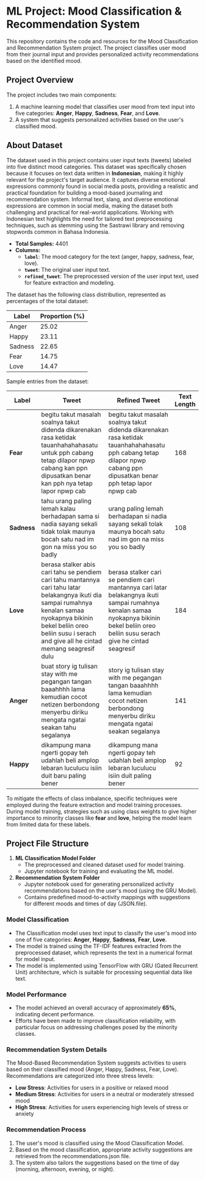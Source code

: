 # ML Project: Mood Classification & Recommendation System
This repository contains the code and resources for the Mood Classification and Recommendation System project. The project classifies user mood from their journal input and provides personalized activity recommendations based on the identified mood.

## Project Overview
The project includes two main components:
1. A machine learning model that classifies user mood from text input into five categories: **Anger**, **Happy**, **Sadness**, **Fear**, and **Love**.
2. A system that suggests personalized activities based on the user's classified mood.

## About Dataset

The dataset used in this project contains user input texts (tweets) labeled into five distinct mood categories. This dataset was specifically chosen because it focuses on text data written in **Indonesian**, making it highly relevant for the project's target audience. It captures diverse emotional expressions commonly found in social media posts, providing a realistic and practical foundation for building a mood-based journaling and recommendation system. Informal text, slang, and diverse emotional expressions are common in social media, making the dataset both challenging and practical for real-world applications. Working with Indonesian text highlights the need for tailored text preprocessing techniques, such as stemming using the Sastrawi library and removing stopwords common in Bahasa Indonesia.

- **Total Samples:** 4401
- **Columns:**
  - **`label`**: The mood category for the text (anger, happy, sadness, fear, love).
  - **`tweet`**: The original user input text.
  - **`refined_tweet`**: The preprocessed version of the user input text, used for feature extraction and modeling.

The dataset has the following class distribution, represented as percentages of the total dataset:

| Label   | Proportion (%) |
|---------|----------------|
| Anger   | 25.02         |
| Happy   | 23.11         |
| Sadness | 22.65         |
| Fear    | 14.75         |
| Love    | 14.47         |

Sample entries from the dataset:

| Label   | Tweet                                                                                                                                     | Refined Tweet                                                                                                                      | Text Length |
|---------|-------------------------------------------------------------------------------------------------------------------------------------------|-------------------------------------------------------------------------------------------------------------------------------------|-------------|
| **Fear**   | begitu takut masalah soalnya takut didenda dikarenakan rasa ketidak tauanhahahahasatu untuk pph cabang tetap dilapor npwp cabang kan ppn dipusatkan benar kan pph nya tetap lapor npwp cab | begitu takut masalah soalnya takut didenda dikarenakan rasa ketidak tauanhahahahasatu pph cabang tetap dilapor npwp cabang ppn dipusatkan benar pph tetap lapor npwp cab | 168         |
| **Sadness**| tahu urang paling lemah kalau berhadapan sama si nadia sayang sekali tidak tolak maunya bocah satu nad im gon na miss you so badly       | urang paling lemah berhadapan si nadia sayang sekali tolak maunya bocah satu nad im gon na miss you so badly                     | 108         |
| **Love**   | berasa stalker abis cari tahu se pendiem cari tahu mantannya cari tahu latar belakangnya ikuti dia sampai rumahnya kenalan samaa nyokapnya bikinin bekel beliin oreo beliin susu i serach and give all he cintad memang seagresif dulu | berasa stalker cari se pendiem cari mantannya cari latar belakangnya ikuti sampai rumahnya kenalan samaa nyokapnya bikinin bekel beliin oreo beliin susu serach give he cintad seagresif | 184         |
| **Anger**  | buat story ig tulisan stay with me pegangan tangan baaahhhh lama kemudian cocot netizen berbondong menyerbu diriku mengata ngatai seakan tahu segalanya | story ig tulisan stay with me pegangan tangan baaahhhh lama kemudian cocot netizen berbondong menyerbu diriku mengata ngatai seakan segalanya | 141         |
| **Happy**  | dikampung mana ngerti gopay teh udahlah beli amplop lebaran luculucu isiin duit baru paling bener | dikampung mana ngerti gopay teh udahlah beli amplop lebaran luculucu isiin duit paling bener | 92          |


To mitigate the effects of class imbalance, specific techniques were employed during the feature extraction and model training processes. During model training, strategies such as using class weights to give higher importance to minority classes like **fear** and **love**, helping the model learn from limited data for these labels.



## Project File Structure
1. **ML Classification Model Folder**  
   - The preprocessed and cleaned dataset used for model training.
   - Jupyter notebook for training and evaluating the ML model.
2. **Recommendation System Folder**  
   - Jupyter notebook used for generating personalized activity recommendations based on the user's mood (using the GRU Model).
   - Contains predefined mood-to-activity mappings with suggestions for different moods and times of day (JSON.file).
     
### Model Classification
- The Classification model uses text input to classify the user's mood into one of five categories: **Anger**, **Happy**, **Sadness**, **Fear**, **Love**.
- The model is trained using the TF-IDF features extracted from the preprocessed dataset, which represents the text in a numerical format for model input.
- The model is implemented using TensorFlow with GRU (Gated Recurrent Unit) architecture, which is suitable for processing sequential data like text.
  
### Model Performance
- The model achieved an overall accuracy of approximately **65%**, indicating decent performance.
- Efforts have been made to improve classification reliability, with particular focus on addressing challenges posed by the minority classes.
  
### Recommendation System Details
The Mood-Based Recommendation System suggests activities to users based on their classified mood (Anger, Happy, Sadness, Fear, Love).
Recommendations are categorized into three stress levels:
  - **Low Stress**: Activities for users in a positive or relaxed mood
  - **Medium Stress**: Activities for users in a neutral or moderately stressed mood
  - **High Stress**: Activities for users experiencing high levels of stress or anxiety
    
### Recommendation Process
1. The user's mood is classified using the Mood Classification Model.
2. Based on the mood classification, appropriate activity suggestions are retrieved from the recommendations.json file.
3. The system also tailors the suggestions based on the time of day (morning, afternoon, evening, or night).

